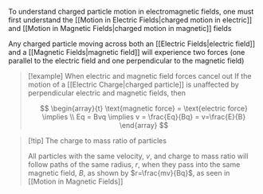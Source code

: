 To understand charged particle motion in electromagnetic fields, one must first understand the [[Motion in Electric Fields|charged motion in electric]] and [[Motion in Magnetic Fields|charged motion in magnetic]] fields

Any charged particle moving across both an [[Electric Fields|electric field]] and a [[Magnetic Fields|magnetic field]] will experience two forces (one parallel to the electric field and one perpendicular to the magnetic field)

> [!example] When electric and magnetic field forces cancel out
> If the motion of a [[Electric Charge|charged particle]] is unaffected by perpendicular electric and magnetic fields, then 
>
>$$
\begin{array}{t}
\text{magnetic force} = \text{electric force} \implies \\
Eq = Bvq \implies v = \frac{Eq}{Bq} = v=\frac{E}{B}
\end{array}
>$$


> [!tip] The charge to mass ratio of particles
> 
> All particles with the same velocity, $v$, and charge to mass ratio will follow paths of the same radius, $r$, when they pass into the same magnetic field, $B$, as shown by $r=\frac{mv}{Bq}$, as seen in [[Motion in Magnetic Fields]]
> 

